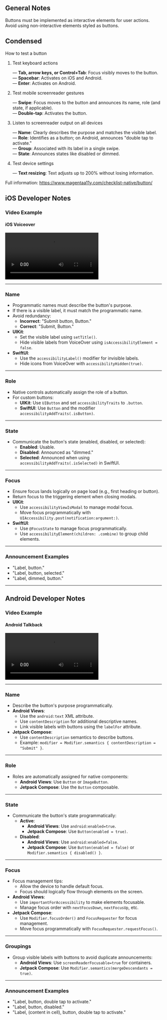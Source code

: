 ## General Notes

Buttons must be implemented as interactive elements for user actions. Avoid using non-interactive elements styled as buttons.

## Condensed

How to test a button

1. Test keyboard actions

   &mdash; **Tab, arrow keys, or Control+Tab**: Focus visibly moves to the button.  
   &mdash; **Spacebar**: Activates on iOS and Android.  
   &mdash; **Enter**: Activates on Android.

2. Test mobile screenreader gestures

   &mdash; **Swipe**: Focus moves to the button and announces its name, role (and state, if applicable).  
   &mdash; **Double-tap**: Activates the button.

3. Listen to screenreader output on all devices

   &mdash; **Name**: Clearly describes the purpose and matches the visible label.  
   &mdash; **Role**: Identifies as a button; on Android, announces "double tap to activate."  
   &mdash; **Group**: Associated with its label in a single swipe.  
   &mdash; **State**: Announces states like disabled or dimmed.

4. Test device settings

   &mdash; **Text resizing**: Text adjusts up to 200% without losing information.

Full information: https://www.magentaa11y.com/checklist-native/button/

## iOS Developer Notes

### Video Example

#### iOS Voiceover

<video controls>
  <source src="media/video/buttonIosVoiceover.webm" type="video/webm">
  Your browser does not support the video tag.
</video>

---

### Name

- Programmatic names must describe the button's purpose.
- If there is a visible label, it must match the programmatic name.
- Avoid redundancy:
  - **Incorrect**: "Submit button, Button."
  - **Correct**: "Submit, Button."
- **UIKit**:
  - Set the visible label using `setTitle()`.
  - Hide visible labels from VoiceOver using `isAccessibilityElement = false`.
- **SwiftUI**:
  - Use the `accessibilityLabel()` modifier for invisible labels.
  - Hide icons from VoiceOver with `accessibilityHidden(true)`.

---

### Role

- Native controls automatically assign the role of a button.
- For custom buttons:
  - **UIKit**: Use `UIButton` and set `accessibilityTraits` to `.button`.
  - **SwiftUI**: Use `Button` and the modifier `accessibilityAddTraits(.isButton)`.

---

### State

- Communicate the button's state (enabled, disabled, or selected):
  - **Enabled**: Usable.
  - **Disabled**: Announced as "dimmed."
  - **Selected**: Announced when using `accessibilityAddTraits(.isSelected)` in SwiftUI.

---

### Focus

- Ensure focus lands logically on page load (e.g., first heading or button).
- Return focus to the triggering element when closing modals.
- **UIKit**:
  - Use `accessibilityViewIsModal` to manage modal focus.
  - Move focus programmatically with `UIAccessibility.post(notification:argument:)`.
- **SwiftUI**:
  - Use `@FocusState` to manage focus programmatically.
  - Use `accessibilityElement(children: .combine)` to group child elements.

---

### Announcement Examples

- "Label, button."
- "Label, button, selected."
- "Label, dimmed, button."

---

## Android Developer Notes

### Video Example

#### Android Talkback

<video controls>
  <source src="media/video/buttonAndroidTalkback.webm" type="video/webm">
  Your browser does not support the video tag.
</video>

---

### Name

- Describe the button's purpose programmatically.
- **Android Views**:
  - Use the `android:text` XML attribute.
  - Use `contentDescription` for additional descriptive names.
  - Link visible labels with buttons using the `labelFor` attribute.
- **Jetpack Compose**:
  - Use `contentDescription` semantics to describe buttons.
  - Example: `modifier = Modifier.semantics { contentDescription = "Submit" }`.

---

### Role

- Roles are automatically assigned for native components:
  - **Android Views**: Use `Button` or `ImageButton`.
  - **Jetpack Compose**: Use the `Button` composable.

---

### State

- Communicate the button's state programmatically:
  - **Active**:
    - **Android Views**: Use `android:enabled=true`.
    - **Jetpack Compose**: Use `Button(enabled = true)`.
  - **Disabled**:
    - **Android Views**: Use `android:enabled=false`.
    - **Jetpack Compose**: Use `Button(enabled = false)` or `Modifier.semantics { disabled() }`.

---

### Focus

- Focus management tips:
  - Allow the device to handle default focus.
  - Focus should logically flow through elements on the screen.
- **Android Views**:
  - Use `importantForAccessibility` to make elements focusable.
  - Manage focus order with `nextFocusDown`, `nextFocusUp`, etc.
- **Jetpack Compose**:
  - Use `Modifier.focusOrder()` and `FocusRequester` for focus management.
  - Move focus programmatically with `FocusRequester.requestFocus()`.

---

### Groupings

- Group visible labels with buttons to avoid duplicate announcements:
  - **Android Views**: Use `screenReaderFocusable=true` for containers.
  - **Jetpack Compose**: Use `Modifier.semantics(mergeDescendants = true)`.

---

### Announcement Examples

- "Label, button, double tap to activate."
- "Label, button, disabled."
- "Label, (content in cell), button, double tap to activate."
